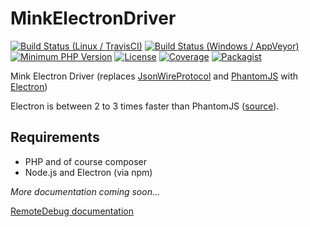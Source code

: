 # MinkElectronDriver
[![Build Status (Linux / TravisCI)](https://travis-ci.org/uuf6429/MinkElectronDriver.svg?branch=master)](https://travis-ci.org/uuf6429/MinkElectronDriver)
[![Build Status (Windows / AppVeyor)](https://ci.appveyor.com/api/projects/status/pwvnu62ihnl820vx?svg=true)](https://ci.appveyor.com/project/uuf6429/minkelectrondriver)
[![Minimum PHP Version](https://img.shields.io/badge/php-%3E%3D%205.5-8892BF.svg)](https://php.net/)
[![License](https://img.shields.io/badge/license-MIT-blue.svg)](https://raw.githubusercontent.com/uuf6429/MinkElectronDriver/master/LICENSE)
[![Coverage](https://codecov.io/gh/uuf6429/MinkElectronDriver/branch/master/graph/badge.svg)](https://codecov.io/github/uuf6429/MinkElectronDriver?branch=master)
[![Packagist](https://img.shields.io/packagist/v/uuf6429/mink-electron-driver.svg)](https://packagist.org/packages/uuf6429/mink-electron-driver)

Mink Electron Driver (replaces [JsonWireProtocol](https://github.com/SeleniumHQ/selenium/wiki/JsonWireProtocol) and [PhantomJS](http://phantomjs.org/) with [Electron](http://electron.atom.io/))

Electron is between 2 to 3 times faster than PhantomJS ([source](https://github.com/segmentio/nightmare/issues/484)).

## Requirements
- PHP and of course composer
- Node.js and Electron (via npm)

_More documentation coming soon..._

[RemoteDebug documentation](https://chromedevtools.github.io/debugger-protocol-viewer/1-2/)